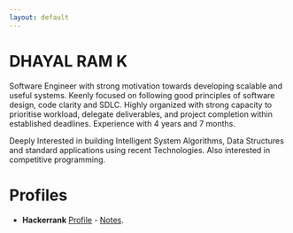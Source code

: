 ```yaml
---
layout: default
---
```


# DHAYAL RAM K

Software Engineer with strong motivation towards developing scalable and useful systems.
Keenly focused on following good principles of software design, code clarity and SDLC.
Highly organized with strong capacity to prioritise workload, delegate deliverables, and project completion within established deadlines. Experience with 4 years and 7 months.

Deeply Interested in building Intelligent System Algorithms, Data Structures and standard
applications using recent Technologies. Also interested in competitive programming.

# Profiles 

* **Hackerrank** [Profile](https://www.hackerrank.com/dhayalramk) - [Notes](Hackerrank/index.md). 
